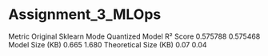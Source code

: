 # Assignment_3_MLOps

Metric	Original Sklearn Mode	Quantized Model
R² Score	0.575788	0.575468
Model Size (KB)	0.665	1.680
Theoretical Size (KB)	0.07	0.04

